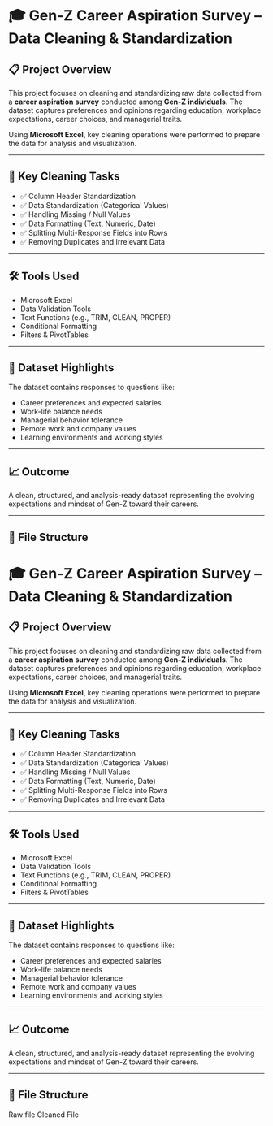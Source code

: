 # 🎓 Gen-Z Career Aspiration Survey – Data Cleaning & Standardization

## 📋 Project Overview

This project focuses on cleaning and standardizing raw data collected from a **career aspiration survey** conducted among **Gen-Z individuals**. The dataset captures preferences and opinions regarding education, workplace expectations, career choices, and managerial traits.

Using **Microsoft Excel**, key cleaning operations were performed to prepare the data for analysis and visualization.

---

## 🧹 Key Cleaning Tasks

- ✅ Column Header Standardization  
- ✅ Data Standardization (Categorical Values)  
- ✅ Handling Missing / Null Values  
- ✅ Data Formatting (Text, Numeric, Date)  
- ✅ Splitting Multi-Response Fields into Rows  
- ✅ Removing Duplicates and Irrelevant Data

---

## 🛠 Tools Used

- Microsoft Excel  
- Data Validation Tools  
- Text Functions (e.g., TRIM, CLEAN, PROPER)  
- Conditional Formatting  
- Filters & PivotTables

---

## 📁 Dataset Highlights

The dataset contains responses to questions like:

- Career preferences and expected salaries  
- Work-life balance needs  
- Managerial behavior tolerance  
- Remote work and company values  
- Learning environments and working styles  

---

## 📈 Outcome

A clean, structured, and analysis-ready dataset representing the evolving expectations and mindset of Gen-Z toward their careers.

---

## 📂 File Structure

# 🎓 Gen-Z Career Aspiration Survey – Data Cleaning & Standardization

## 📋 Project Overview

This project focuses on cleaning and standardizing raw data collected from a **career aspiration survey** conducted among **Gen-Z individuals**. The dataset captures preferences and opinions regarding education, workplace expectations, career choices, and managerial traits.

Using **Microsoft Excel**, key cleaning operations were performed to prepare the data for analysis and visualization.

---

## 🧹 Key Cleaning Tasks

- ✅ Column Header Standardization  
- ✅ Data Standardization (Categorical Values)  
- ✅ Handling Missing / Null Values  
- ✅ Data Formatting (Text, Numeric, Date)  
- ✅ Splitting Multi-Response Fields into Rows  
- ✅ Removing Duplicates and Irrelevant Data

---

## 🛠 Tools Used

- Microsoft Excel  
- Data Validation Tools  
- Text Functions (e.g., TRIM, CLEAN, PROPER)  
- Conditional Formatting  
- Filters & PivotTables

---

## 📁 Dataset Highlights

The dataset contains responses to questions like:

- Career preferences and expected salaries  
- Work-life balance needs  
- Managerial behavior tolerance  
- Remote work and company values  
- Learning environments and working styles  

---

## 📈 Outcome

A clean, structured, and analysis-ready dataset representing the evolving expectations and mindset of Gen-Z toward their careers.

---

## 📂 File Structure

Raw file 
Cleaned File
